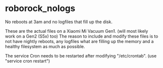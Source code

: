 # roborock_nologs
No reboots at 3am and no logfiles that fill up the disk.

These are the actual files on a Xiaomi Mi Vacuum Gen1. (will most likely work on a Gen2 (S5x) too)
The reason to include and modify these files is to not have nightly reboots, any logfiles what are filling up the memory and a healthy filesystem as much as possible.

The service Cron needs to be restarted after modifying "/etc/crontab". (use "service cron restart")
